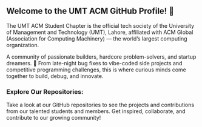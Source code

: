 ## Welcome to the UMT ACM GitHub Profile! 🚀

The UMT ACM Student Chapter is the official tech society of the University of Management and Technology (UMT), Lahore, affiliated with ACM Global (Association for Computing Machinery) — the world’s largest computing organization.

A community of passionate builders, hardcore problem-solvers, and startup dreamers. 🚀 From late-night bug fixes to vibe-coded side projects and competitive programming challenges, this is where curious minds come together to build, debug, and innovate.

### Explore Our Repositories:
Take a look at our GitHub repositories to see the projects and contributions from our talented students and members. Get inspired, collaborate, and contribute to our growing community!
